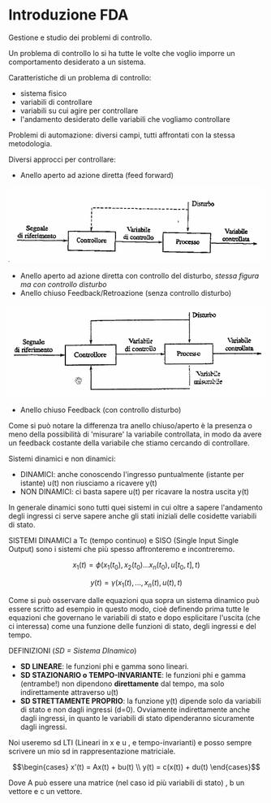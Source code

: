 # Introduzione FDA

Gestione e studio dei problemi di controllo. 

Un problema di controllo lo si ha tutte le volte che voglio imporre un comportamento desiderato a un sistema. 

Caratteristiche di un problema di controllo:

- sistema fisico
- variabili di controllare
- variabili su cui agire per controllare
- l'andamento desiderato delle variabili che vogliamo controllare

Problemi di automazione: diversi campi, tutti affrontati con la stessa metodologia.

Diversi approcci per controllare: 

- Anello aperto ad azione diretta (feed forward)

![](images/5e6bf7f4e4ce2035663e5624b208f0a6.png)

- Anello aperto ad azione diretta con controllo del disturbo, *stessa figura ma con controllo disturbo*
- Anello chiuso Feedback/Retroazione (senza controllo disturbo)

![](images/d26153c2187888df440310bc5148c6e8.png)

- Anello chiuso Feedback (con controllo disturbo)

Come si può notare la differenza tra anello chiuso/aperto è la presenza o meno della possibilità di 'misurare' la variabile controllata, in modo da avere un feedback costante della variabile che stiamo cercando di controllare. 

Sistemi dinamici e non dinamici: 

- DINAMICI: anche conoscendo l'ingresso puntualmente (istante per istante) u(t) non riusciamo a ricavere y(t)
- NON DINAMICI: ci basta sapere u(t) per ricavare la nostra uscita y(t)

In generale dinamici sono tutti quei sistemi in cui oltre a sapere l'andamento degli ingressi ci serve sapere anche gli stati iniziali delle cosidette variabili di stato.

SISTEMI DINAMICI a Tc (tempo continuo) e SISO (Single Input Single Output) sono i sistemi che più spesso affronteremo e incontreremo. 

$$x_1(t) = \phi(x_1(t_0) , x_2(t_0) ... x_n(t_0),u[t_0,t],t)$$

$$y(t) = \gamma(x_1(t),...,x_n(t),u(t),t)$$

Come si può osservare dalle equazioni qua  sopra un sistema dinamico può essere scritto ad esempio in questo modo, cioè definendo prima tutte le equazioni che governano le variabili di stato e dopo esplicitare l'uscita (che ci interessa) come una funzione delle funzioni di stato, degli ingressi e del tempo. 

DEFINIZIONI (*SD = Sistema DInamico*)

- **SD LINEARE**: le funzioni phi e gamma sono lineari.
- **SD STAZIONARIO o TEMPO-INVARIANTE**: le funzioni phi  e gamma (entrambe!) non dipendono **direttamente** dal tempo, ma solo indirettamente attraverso u(t)
- **SD STRETTAMENTE PROPRIO**: la funzione y(t) dipende solo da variabili di stato e non dagli ingressi (d=0). Ovviamente indirettamente anche dagli ingressi, in quanto le variabili di stato dipenderanno sicuramente dagli ingressi.

Noi useremo sd LTI (Lineari in x e u , e tempo-invarianti) e posso sempre scrivere un mio sd in rappresentazione matriciale. 

$$\begin{cases} x'(t) = Ax(t) + bu(t)  \\ y(t) = c(x(t)) + du(t) \end{cases}$$

Dove A può essere una matrice (nel caso id più variabili di stato) , b un vettore e c  un vettore.


